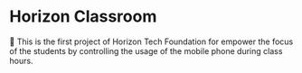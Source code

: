 # Horizon Classroom
<p>🚀 This is the first project of Horizon Tech Foundation for empower the focus of the students by controlling the usage of the mobile phone during class hours.</p>
